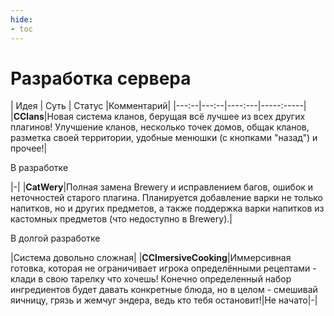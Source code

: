 ```yaml
---
hide: 
- toc
---
```



# Разработка сервера

| Идея | Суть | Статус |Комментарий|
|---:--|---:--|----:---|-----:-----|
|**CClans**|Новая система кланов, берущая всё лучшее из всех других плагинов! Улучшение кланов, несколько точек домов, общак кланов, разметка своей территории, удобные менюшки (с кнопками "назад") и прочее!|<p class="green">В разработке</p>|-|
|**CatWery**|Полная замена Brewery и исправлением багов, ошибок и неточностей старого плагина. Планируется добавление варки не только напитков, но и других предметов, а также поддержка варки напитков из кастомных предметов (что недоступно в Brewery).|<p class="blue">В долгой разработке</p>|Система довольно сложная|
|**CCImersiveCooking**|Иммерсивная готовка, которая не ограничивает игрока определёнными рецептами - клади в свою тарелку что хочешь! Конечно определенный набор ингредиентов будет давать конкретные блюда, но в целом - смешивай яичницу, грязь и жемчуг эндера, ведь кто тебя остановит!|Не начато|-|